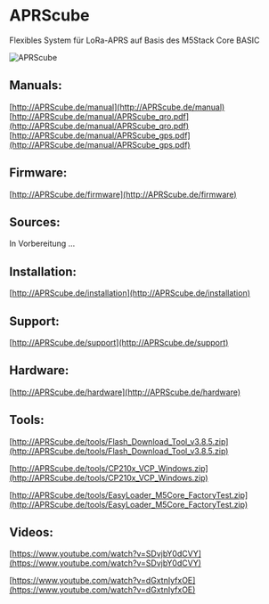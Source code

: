 # APRScube 

Flexibles System für LoRa-APRS auf Basis des M5Stack Core BASIC

![APRScube](http://APRScube.de/pictures/title.jpg)

## Manuals:

[http://APRScube.de/manual](http://APRScube.de/manual)
[http://APRScube.de/manual/APRScube_qro.pdf](http://APRScube.de/manual/APRScube_qro.pdf)
[http://APRScube.de/manual/APRScube_gps.pdf](http://APRScube.de/manual/APRScube_gps.pdf)

## Firmware:

[http://APRScube.de/firmware](http://APRScube.de/firmware)

## Sources:

In Vorbereitung ...

## Installation:

[http://APRScube.de/installation](http://APRScube.de/installation)

## Support:

[http://APRScube.de/support](http://APRScube.de/support)

## Hardware:

[http://APRScube.de/hardware](http://APRScube.de/hardware)

## Tools:

[http://APRScube.de/tools/Flash_Download_Tool_v3.8.5.zip](http://APRScube.de/tools/Flash_Download_Tool_v3.8.5.zip)

[http://APRScube.de/tools/CP210x_VCP_Windows.zip](http://APRScube.de/tools/CP210x_VCP_Windows.zip)

[http://APRScube.de/tools/EasyLoader_M5Core_FactoryTest.zip](http://APRScube.de/tools/EasyLoader_M5Core_FactoryTest.zip)

## Videos:

[https://www.youtube.com/watch?v=SDvjbY0dCVY](https://www.youtube.com/watch?v=SDvjbY0dCVY)

[https://www.youtube.com/watch?v=dGxtnIyfxOE](https://www.youtube.com/watch?v=dGxtnIyfxOE)




